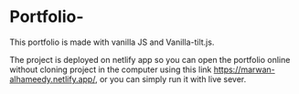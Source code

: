 # Portfolio-

This portfolio is made with vanilla JS and Vanilla-tilt.js.

The project is deployed on netlify app so you can open the portfolio online without cloning project in the computer using this link https://marwan-alhameedy.netlify.app/, 
or you can simply run it with live sever.
 